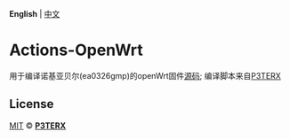 **English** | [中文](https://p3terx.com/archives/build-openwrt-with-github-actions.html)

# Actions-OpenWrt
用于编译诺基亚贝尔(ea0326gmp)的openWrt固件[源码](https://github.com/1715173329/immortalwrt-mt798x
);
编译脚本来自[P3TERX](https://github.com/P3TERX/Actions-OpenWrt)
## License

[MIT](https://github.com/P3TERX/Actions-OpenWrt/blob/main/LICENSE) © [**P3TERX**](https://p3terx.com)
